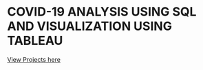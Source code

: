 # COVID-19 ANALYSIS USING SQL AND VISUALIZATION USING TABLEAU
 [View Projects here](https://github.com/Sumaya524/CovidProjects)
